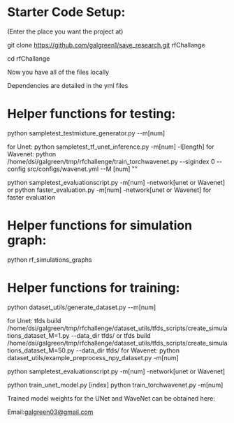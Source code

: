

# Starter Code Setup: 

(Enter the place you want the project at)

git clone https://github.com/galgreen1/save_research.git rfChallange


cd rfChallange

Now you have all of the files locally

Dependencies are detailed in the yml files

# Helper functions for testing:
python sampletest_testmixture_generator.py --m[num]

for Unet:
python sampletest_tf_unet_inference.py -m[num] -l[length]
for Wavenet:
python /home/dsi/galgreen/tmp/rfchallenge/train_torchwavenet.py   --sigindex 0   --config src/configs/wavenet.yml   --M [num]   ""

python sampletest_evaluationscript.py -m[num] -network[unet or Wavenet]
or python faster_evaluation.py -m[num] -network[unet or Wavenet] for faster evaluation

# Helper functions for simulation graph:
python rf_simulations_graphs

# Helper functions for training:
python dataset_utils/generate_dataset.py --m[num]

for Unet:
tfds build /home/dsi/galgreen/tmp/rfchallenge/dataset_utils/tfds_scripts/create_simulations_dataset_M=1.py --data_dir tfds/
or
tfds build /home/dsi/galgreen/tmp/rfchallenge/dataset_utils/tfds_scripts/create_simulations_dataset_M=50.py --data_dir tfds/
for Wavenet:
python dataset_utils/example_preprocess_npy_dataset.py -m[num]

python sampletest_evaluationscript.py -m[num] -network[unet or Wavenet]

python train_unet_model.py [index]
python train_torchwavenet.py -m[num]


Trained model weights for the UNet and WaveNet can be obtained here: 

Email:galgreen03@gmail.com




